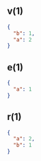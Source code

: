 ## v(1)

```json
{
  "b": 1,
  "a": 2
}
```

## e(1)

```json
{
  "a": 1
}
```

## r(1)

```json
{
  "a": 2,
  "b": 1
}
```
